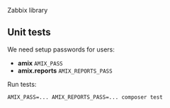 Zabbix library

## Unit tests

We need setup passwords for users:

- **amix** `AMIX_PASS`
- **amix.reports** `AMIX_REPORTS_PASS`

Run tests:

```
AMIX_PASS=... AMIX_REPORTS_PASS=... composer test
```
